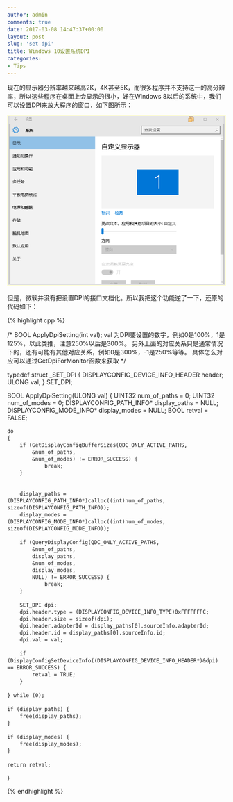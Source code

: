 ```yaml
---
author: admin
comments: true
date: 2017-03-08 14:47:37+00:00
layout: post
slug: 'set dpi'
title: Windows 10设置系统DPI
categories:
- Tips
---
```


现在的显示器分辨率越来越高2K，4K甚至5K，而很多程序并不支持这一的高分辨率，所以这些程序在桌面上会显示的很小，好在Windows 8以后的系统中，我们可以设置DPI来放大程序的窗口，如下图所示：  

[![20170309145111](/uploads/2017/03/20170309145111.png)](/uploads/2017/03/20170309145111.png)

但是，微软并没有把设置DPI的接口文档化。所以我把这个功能逆了一下，还原的代码如下：

{% highlight cpp %}

/*
	BOOL ApplyDpiSetting(int val);
	val 为DPI要设置的数字，例如0是100%，1是125%，以此类推，注意250%以后是300%。
	另外上面的对应关系只是通常情况下的，还有可能有其他对应关系，例如0是300%，-1是250%等等。
	具体怎么对应可以通过GetDpiForMonitor函数来获取
*/

typedef struct _SET_DPI {
	DISPLAYCONFIG_DEVICE_INFO_HEADER header;
	ULONG val;
} SET_DPI;

BOOL ApplyDpiSetting(ULONG val)
{
	UINT32 num_of_paths = 0;
	UINT32 num_of_modes = 0;
	DISPLAYCONFIG_PATH_INFO* display_paths = NULL; 
	DISPLAYCONFIG_MODE_INFO* display_modes = NULL;
	BOOL retval = FALSE;

	do 
	{
		if (GetDisplayConfigBufferSizes(QDC_ONLY_ACTIVE_PATHS, 
			&num_of_paths, 
			&num_of_modes) != ERROR_SUCCESS) {
				break;
		}


		display_paths = (DISPLAYCONFIG_PATH_INFO*)calloc((int)num_of_paths, sizeof(DISPLAYCONFIG_PATH_INFO));
		display_modes = (DISPLAYCONFIG_MODE_INFO*)calloc((int)num_of_modes, sizeof(DISPLAYCONFIG_MODE_INFO));
		
		if (QueryDisplayConfig(QDC_ONLY_ACTIVE_PATHS, 
			&num_of_paths, 
			display_paths, 
			&num_of_modes, 
			display_modes, 
			NULL) != ERROR_SUCCESS) {
				break;
		}

		SET_DPI dpi;
		dpi.header.type = (DISPLAYCONFIG_DEVICE_INFO_TYPE)0xFFFFFFFC;
		dpi.header.size = sizeof(dpi);
		dpi.header.adapterId = display_paths[0].sourceInfo.adapterId;
		dpi.header.id = display_paths[0].sourceInfo.id;
		dpi.val = val;

		if (DisplayConfigSetDeviceInfo((DISPLAYCONFIG_DEVICE_INFO_HEADER*)&dpi) == ERROR_SUCCESS) {
			retval = TRUE;
		}

	} while (0);

	if (display_paths) {
		free(display_paths);
	}
	
	if (display_modes) {
		free(display_modes);
	}

	return retval;
}



{% endhighlight %}